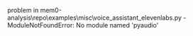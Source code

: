 problem in mem0-analysis\repo\examples\misc\voice_assistant_elevenlabs.py - ModuleNotFoundError: No module named 'pyaudio'
